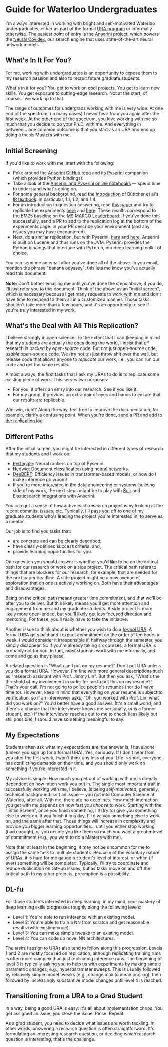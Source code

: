 # Guide for Waterloo Undergraduates

I'm always interested in working with bright and self-motivated Waterloo undergraduates, either as part of the formal [URA program](https://cs.uwaterloo.ca/current-undergraduate-students/research-opportunities/undergraduate-research-assistantship-ura-program) or informally otherwise.
The easiest point of entry is the [Anserini](http://anserini.io/) project, which powers the [Neural Covidex](http://covidex.ai/), our search engine that uses state-of-the-art neural network models.

## What's In It For You?

For me, working with undergraduates is an opportunity to expose them to my research passion and also to recruit future graduate students.

What's in it for you?
You get to work on cool projects.
You get to learn new skills.
You get exposure to cutting-edge research.
Not at the start, of course... we work up to that.

The range of outcomes for undergrads working with me is very wide:
At one end of the spectrum, (in many cases) I never hear from you again after the first week.
At the other end of the spectrum, you love working with me so much that you decide to do your Ph.D. with me.
And everything in between... one common outcome is that you start as an URA and end up doing a thesis Masters with me. 

## Initial Screening

If you'd like to work with me, start with the following:

+ Poke around the [Anserini GitHub repo](http://anserini.io/) and its [Pyserini](http://pyserini.io/) companion (which provides Python bindings).
+ Take a look at the [Anserini and Pyserini online notebooks](https://github.com/castorini/anserini-notebooks) &mdash; spend time to understand what's going on.
+ For some general background, read the [Introduction](http://www.ir.uwaterloo.ca/book/01-introduction.pdf) of Büttcher et al's [IR textbook](http://www.ir.uwaterloo.ca/book/): in particular, 1.1, 1.2, and 1.4.
+ For an introduction to question answering, read [this paper](https://arxiv.org/pdf/1611.09268.pdf) and try to replicate the experiments [here](https://github.com/castorini/anserini/blob/master/docs/experiments-msmarco-passage.md) and [here](https://github.com/castorini/anserini/blob/master/docs/experiments-msmarco-doc.md). These results correspond to the BM25 baseline on the [MS MARCO Leaderboard](https://microsoft.github.io/msmarco/). If you've done this successfully, send a PR to add to the replication log at the bottom of the experiments page. In your PR describe your environment (and any issues you may have encountered).
+ Next, do a similar replication, but with Pyserini, [here](https://github.com/castorini/pyserini/blob/master/docs/experiments-msmarco-passage.md) and [here](https://github.com/castorini/pyserini/blob/master/docs/experiments-msmarco-doc.md). Anserini is built on Lucene and thus runs on the JVM. Pyserini provides the Python bindings that interface with PyTorch, our deep learning toolkit of choice.

You can send me an email after you've done all of the above.
In you email, mention the phrase "banana odyssey": this lets me know you've actually read this document.

**Note:** Don't bother emailing me until you've done the steps above; if you do, I'll just refer you to this document.
Think of the above as an "initial screen", which is necessary because I get many requests to work with me and don't have time to respond to them all in a customized manner.
Those tasks shouldn't take more than a few hours, and it's an opportunity to see if you're truly interested in my work.

## What's the Deal with All This Replication?

I believe strongly in open science.
To the extent that I can (keeping in mind that my students are actually the ones doing the work), I insist that _all_ research is backed by open-source code.
But not just open-source code, _usable_ open-source code.
We (try not to) just throw shit over the wall, but release code that allows anyone to _replicate_ our work, i.e., you can run our code and get the same results.

Almost always, the first tasks that I ask my URAs to do is to replicate some existing piece of work.
This serves two purposes:

+ For you, it offers an entry into our research. See if you like it.
+ For my group, it provides an extra pair of eyes and hands to ensure that our results are replicable.

Win-win, right?
Along the way, feel free to improve the documentation, for example, clarify a confusing point.
When you're done, [send a PR and add to the replication log](https://github.com/castorini/anserini/blob/master/docs/experiments-msmarco-passage.md#replication-log).

## Different Paths

After the initial screen, you might be interested in different types of research that my students and I work on:

+ [PyGaggle](http://pygaggle.ai/): Neural rankers on top of Pyserini.
+ [Hedwig](https://github.com/castorini/hedwig): Document classification using neural networks.
+ [DeeBERT](https://github.com/castorini/DeeBERT): Efficiency issues in transformer-based models, or how do I make inference go vroom!
+ If you're more interested in the data engineering or systems-building side of my work, the next steps might be to play with [Solr](https://github.com/castorini/anserini/blob/master/docs/solrini.md) and [Elasticsearch](https://github.com/castorini/anserini/blob/master/docs/elastirini.md) integrations with Anserini.

You can get a sense of how active each research project is by looking at the recent commits, issues, etc.
Typically, I'll pass you off to one of my graduate students who's leading the project you're interested in, to serve as a mentor.

Our job is to find you tasks that:

+ are concrete and can be clearly described;
+ have clearly-defined success criteria; and,
+ provide learning opportunities for you.

One question you should answer is whether you'd like to be on the critical path for our research or work on a side project.
The critical path refers to things that are blockers for our research, for example, that are needed for the next paper deadline.
A side project might be a new avenue of exploration that on one is actively working on.
Both have their advantages and disadvantages.

Being on the critical path means greater time commitment, and that we'll be after you to deliver.
But this likely means you'll get more attention and engagement from me and my graduate students.
A side project is more likely more open-ended, but you'll likely get less focused direction and mentoring.
For these, you'll really have to take the initiative.

Another issue to think about is whether you wish to do a [_formal_ URA](https://cs.uwaterloo.ca/current-undergraduate-students/research-opportunities/undergraduate-research-assistantship-ura-program).
A formal URA gets paid and I expect commitment on the order of ten hours a week.
I would consider it irresponsible if, halfway through the semester, you simply disappear.
So if you're already taking six courses, a formal URA is probably not for you.
In fact, most students work with me informally, and come and go as they please.

A related question is "What can I put on my resume?"
Don't put URA unless you do a formal URA.
However, I'm fine with more general descriptions such as "research assistant with Prof. Jimmy Lin".
But then you ask, "What's the threshold of my involvement in order for me to put this on my resume?"
That's your call.
I'm not going to police people's resumes (nor do I have time to).
However, keep in mind that everything on your resume is subject to verification, so if an interviewer asks, "Oh, you worked with Prof. Lin, what did you work on?"
You'd better have a good answer.
(It's a small world, and there's a chance that the interviewer knows me personally, or is a former student, etc.)
If the interviewer reaches out to me to check (less likely but still possible), I should have something meaningful to say.

## My Expectations

Students often ask what my expectations are: the answer is, I have _none_ (unless you sign up for a formal URA).
Yes, seriously.
If I don't hear from you after the first week, I won't think any less of you.
Life is short, everyone has conflicting demands on their time, and you should only work on something if you're interested in it.

My advice is simple: How much you get out of working with me is directly dependent on how much work you put in.
The single most important trait in successfully working with me, I believe, is being _self-motivated_; generally, technical background isn't an issue &mdash; you got into Computer Science at Waterloo, after all.
With me, there are no deadlines.
How much interaction you get with me depends on how fast you _choose_ to work.
Starting with the "Initial Screen", once you finish something, I'll (try to) give you something else to work on.
If you finish it in a day, I'll give you something else to work on, and the same after that.
Those things will increase in complexity and provide you bigger learning opportunities... until you either stop working (had enough), or you decide you like them so much you want a greater level of commitment (e.g., you want to do a Masters with me).

Note that, at least in the beginning, it may not be uncommon for me to assign the same task to multiple students.
Because of the voluntary nature of URAs, it is hard for me gauge a student's level of interest, or when (if ever) something will be completed.
Typically, I'll try to coordinate and reduce duplication on GitHub issues, but as tasks move on and off the critical path to my other projects, preemption is a possibility.

## DL-fu

For those students interested in deep learning: in my mind, your mastery of deep learning skills progresses roughly along the following levels:

+ Level 1: You're able to run inference with an existing model.
+ Level 2: You're able to train a NN from scratch and get reasonable results (with existing code).
+ Level 3: You can make simple tweaks to an existing model.
+ Level 4: You can code up novel NN architectures.

The tasks I assign to URAs also tend to follow along this progression.
Levels 1 and 2 are mostly focused on replication, although replicating training runs is often more complex than just replicating inference runs.
The beginning of level 3 is typically asking you to help us with experiments by making simple parametric changes, e.g., hyperparameter sweeps.
This is usually followed by relatively simple model tweaks (e.g., change max to mean pooling), then followed by increasingly substantive model changes until level 4 is reached.

## Transitioning from a URA to a Grad Student

In a way, being a good URA is easy: it's all about implementation chops.
You get assigned an issue, you close the issue.
Rinse. Repeat.

As a grad student, you need to decide what issues are worth tackling.
In other words, answering a research question is often straightforward.
It's formulating an interesting research question, or deciding _which_ research question is interesting, that's the challenge.
